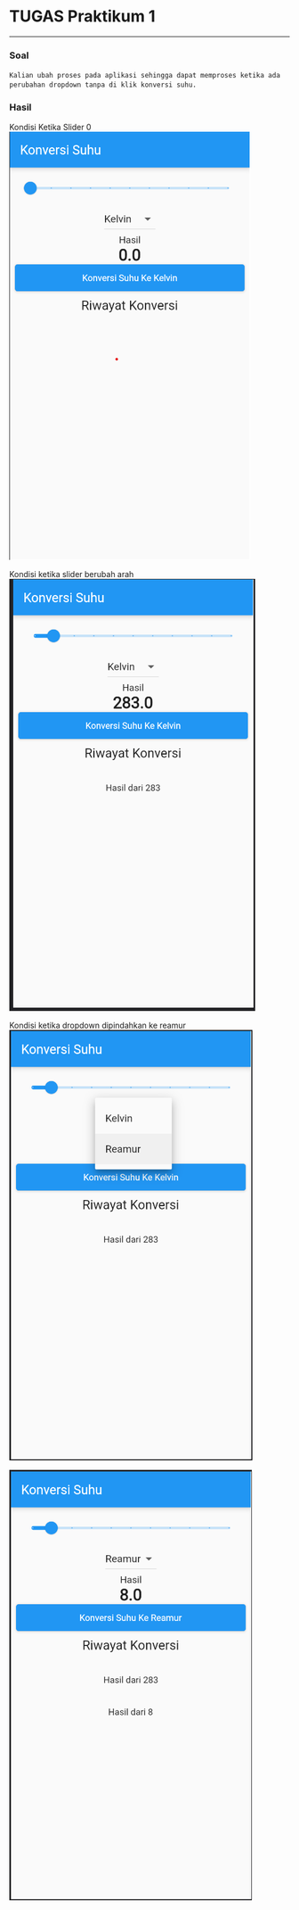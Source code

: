 # TUGAS Praktikum 1

---

### Soal

`Kalian ubah proses pada aplikasi sehingga dapat memproses ketika ada perubahan dropdown tanpa di klik konversi suhu.`

### Hasil

Kondisi Ketika Slider 0
![](images/case1.png)

Kondisi ketika slider berubah arah
![](images/case2.png)

Kondisi ketika dropdown dipindahkan ke reamur
![](images/case3.png)

![](images/case4.png)
